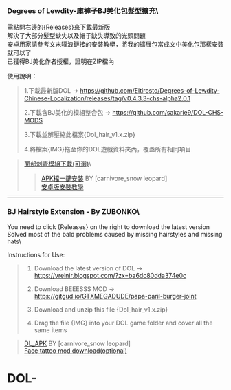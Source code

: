 ### Degrees of Lewdity-庫褲子BJ美化包髮型擴充\

需點開右邊的{Releases}來下載最新版\
解決了大部分髮型缺失以及帽子缺失導致的光頭問題\
安卓用家請參考文末噗浪鏈接的安裝教學，將我的擴展包當成文中美化包那樣安裝就可以了\
已獲得BJ美化作者授權，證明在ZIP檔內

使用說明：

> 1.下載最新版DOL -> https://github.com/Eltirosto/Degrees-of-Lewdity-Chinese-Localization/releases/tag/v0.4.3.3-chs-alpha2.0.1
> 
> 2.下載含BJ美化的模組整合包 -> https://github.com/sakarie9/DOL-CHS-MODS
> 
> 3.下載並解壓縮此檔案{Dol_hair_v1.x.zip}
> 
> 4.將檔案{IMG}拖至你的DOL遊戲資料夾內，覆蓋所有相同項目

> [面部刺青模組下載(可選)](https://github.com/zubonko/DOL_BJ_hair_extend/releases/tag/tattoo)\
> > [APK檔一鍵安裝](https://github.com/carnivoroussnowleopard/Degrees-of-Lewdity-CN-Retexture-apk)  BY [carnivore_snow leopard]\
> [安卓版安裝教學](https://www.plurk.com/p/pdzr59?fbclid=IwAR2QFLKA4th6wJ2AG9sbRKQUy5Eomickt2XiiBKVFV04mE9bt-EpThn3fvc)


-------------------------------------------------------------------------
### BJ Hairstyle Extension - By ZUBONKO\
You need to click {Releases} on the right to download the latest version\
Solved most of the bald problems caused by missing hairstyles and missing hats\

Instructions for Use:

> 1. Download the latest version of DOL -> https://vrelnir.blogspot.com/?zx=ba6dc80dda374e0c
>
> 2. Download BEEESSS MOD -> https://gitgud.io/GTXMEGADUDE/papa-paril-burger-joint
>
> 3. Download and unzip this file {Dol_hair_v1.x.zip}
>
> 4. Drag the file {IMG} into your DOL game folder and cover all the same items

> [DL_APK](https://github.com/carnivoroussnowleopard/Degrees-of-Lewdity-ENG-Retexture-apk)  BY [carnivore_snow leopard]\
> [Face tattoo mod download(optional)](https://github.com/zubonko/DOL_BJ_hair_extend/releases/tag/tattoo)

# DOL-
